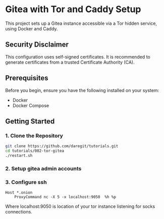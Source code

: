 # Gitea with Tor and Caddy Setup

This project sets up a Gitea instance accessible via a Tor hidden service, using Docker and Caddy.

## Security Disclaimer

This configuration uses self-signed certificates. It is recommended to generate certificates from a trusted Certificate Authority (CA).

## Prerequisites

Before you begin, ensure you have the following installed on your system:

- Docker
- Docker Compose

## Getting Started

### 1. Clone the Repository

```sh
git clone https://github.com/daregit/tutorials.git
cd tutorials/002-tor-gitea
./restart.sh

```

### 2. Setup gitea admin accounts

### 3. Configure ssh

```
Host *.onion
    ProxyCommand nc -X 5 -x localhost:9050  %h %p
```

Where localhost:9050 is location of your tor instance listening for socks connections.
